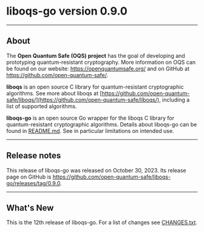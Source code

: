 # liboqs-go version 0.9.0

---

## About

The **Open Quantum Safe (OQS) project** has the goal of developing and prototyping quantum-resistant cryptography. More
information on OQS can be found on our website: https://openquantumsafe.org/ and on GitHub
at https://github.com/open-quantum-safe/.

**liboqs** is an open source C library for quantum-resistant cryptographic algorithms. See more about liboqs
at [https://github.com/open-quantum-safe/liboqs/](https://github.com/open-quantum-safe/liboqs/), including a list of
supported algorithms.

**liboqs-go** is an open source Go wrapper for the liboqs C library for quantum-resistant cryptographic algorithms.
Details about liboqs-go can be found in [README.md](https://github.com/open-quantum-safe/liboqs-go/blob/main/README.md).
See in particular limitations on intended use.

---

## Release notes

This release of liboqs-go was released on October 30, 2023. Its release page on
GitHub is https://github.com/open-quantum-safe/liboqs-go/releases/tag/0.9.0.

---

## What's New

This is the 12th release of liboqs-go. For a list of changes
see [CHANGES.txt](https://github.com/open-quantum-safe/liboqs-go/blob/main/CHANGES.txt).
